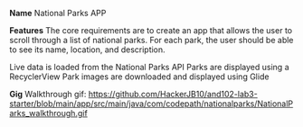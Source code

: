 **Name**
National Parks APP

**Features**
The core requirements are to create an app that allows the user to scroll through a list of national parks. For each park, the user should be able to see its name, location, and description.

Live data is loaded from the National Parks API
Parks are displayed using a RecyclerView
Park images are downloaded and displayed using Glide



**Gig**
Walkthrough gif: https://github.com/HackerJB10/and102-lab3-starter/blob/main/app/src/main/java/com/codepath/nationalparks/NationalParks_walkthrough.gif
